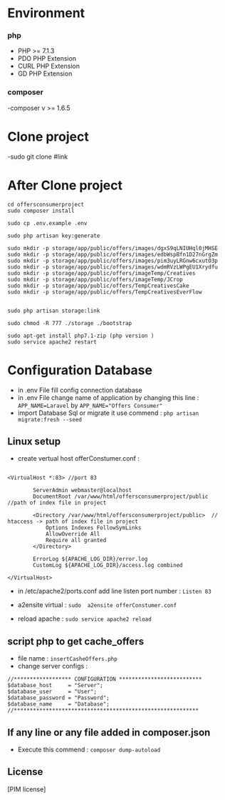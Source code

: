 # Environment 
### php
- PHP >= 7.1.3
- PDO PHP Extension
- CURL PHP Extension
- GD PHP Extension
### composer 
-composer v >= 1.6.5

# Clone project 
-sudo git clone #link


# After Clone project 

``````
cd offersconsumerproject
sudo composer install

sudo cp .env.example .env

sudo php artisan key:generate

sudo mkdir -p storage/app/public/offers/images/dgxS9qLNIUHql0jMHSE
sudo mkdir -p storage/app/public/offers/images/edbWspBfn1D27nGrgZm
sudo mkdir -p storage/app/public/offers/images/pim3uyLRGnw6cxutO3p
sudo mkdir -p storage/app/public/offers/images/wdmRVzLWPgEU1Xrydfu
sudo mkdir -p storage/app/public/offers/imageTemp/Creatives
sudo mkdir -p storage/app/public/offers/imageTemp/JCrop
sudo mkdir -p storage/app/public/offers/TempCreativesCake
sudo mkdir -p storage/app/public/offers/TempCreativesEverFlow


sudo php artisan storage:link

sudo chmod -R 777 ./storage ./bootstrap

sudo apt-get install php7.1-zip (php version )
sudo service apache2 restart

``````

# Configuration Database
- in .env File fill config connection database
- in .env File change name of application by changing this line :  ```APP_NAME=Laravel``` by  ```APP_NAME="Offers Consumer"```
- import Database Sql or migrate it use commend : ```php artisan migrate:fresh --seed```


## Linux setup
- create vertual host offerConstumer.conf :


``````

<VirtualHost *:83> //port 83 

        ServerAdmin webmaster@localhost
        DocumentRoot /var/www/html/offersconsumerproject/public  //path of index file in project 

        <Directory /var/www/html/offersconsumerproject/public>  // htaccess -> path of index file in project 
            Options Indexes FollowSymLinks
            AllowOverride All
            Require all granted
        </Directory>

        ErrorLog ${APACHE_LOG_DIR}/error.log
        CustomLog ${APACHE_LOG_DIR}/access.log combined

</VirtualHost> 

``````

- in /etc/apache2/ports.conf add line listen port number  : ```Listen 83```

- a2ensite virtual  : ```sudo  a2ensite offerConstumer.conf```
- reload apache : ```sudo service apache2 reload```


## script php to get cache_offers 
- file name :  ```insertCasheOffers.php```
- change server configs :
``````
//****************** CONFIGURATION **************************
$database_host     = "Server";
$database_user     = "User";
$database_password = "Password";
$database_name     = "Database";
//**********************************************************
``````

## If any line or any file added in composer.json 
- Execute this commend  : ``````composer dump-autoload``````

## License

[PIM license]

